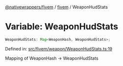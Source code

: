 [@nativewrappers/fivem](../../README.md) / [fivem](../README.md) / WeaponHudStats

# Variable: WeaponHudStats

```ts
WeaponHudStats: Map<WeaponHash, WeaponHudStats>;
```

Defined in: [src/fivem/weapon/WeaponHudStats.ts:19](https://github.com/nativewrappers/fivem/blob/b9a4f02a0f902a29cccc3c350b3c8379abeb4a1b/src/fivem/weapon/WeaponHudStats.ts#L19)

Mapping of WeaponHash -> WeaponHudStats
